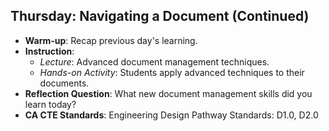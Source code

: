 ## Thursday: Navigating a Document (Continued)

- **Warm-up**: Recap previous day's learning.
- **Instruction**:
  - *Lecture*: Advanced document management techniques.
  - *Hands-on Activity*: Students apply advanced techniques to their documents.
- **Reflection Question**: What new document management skills did you learn today?
- **CA CTE Standards**: Engineering Design Pathway Standards: D1.0, D2.0